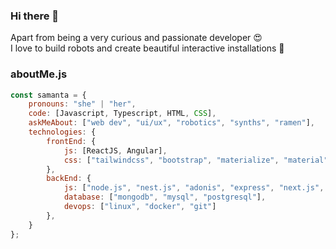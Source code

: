 ### Hi there 👋

Apart from being a very curious and passionate developer 😍 <br>I love to build robots and create beautiful interactive installations 🤖<br>

### aboutMe.js

```javascript
const samanta = {
    pronouns: "she" | "her",
    code: [Javascript, Typescript, HTML, CSS],
    askMeAbout: ["web dev", "ui/ux", "robotics", "synths", "ramen"],
    technologies: {
        frontEnd: {
            js: [ReactJS, Angular],
            css: ["tailwindcss", "bootstrap", "materialize", "material"]
        },
        backEnd: {
            js: ["node.js", "nest.js", "adonis", "express", "next.js", "graphql"],
            database: ["mongodb", "mysql", "postgresql"],
            devops: ["linux", "docker", "git"]
        },
    }
};
```
